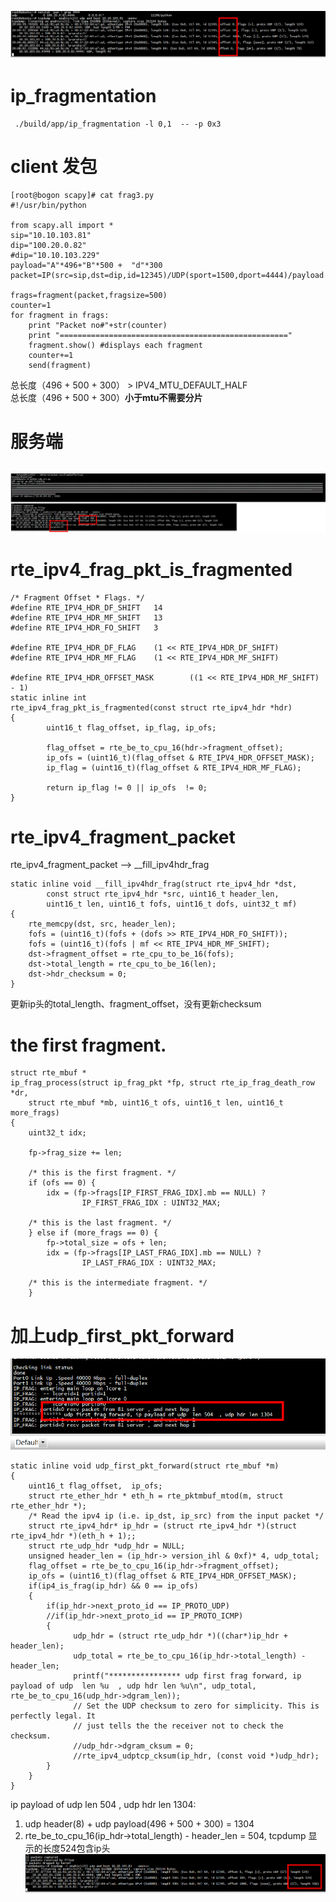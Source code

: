 
![image](../udp.png)

# ip_fragmentation

```
 ./build/app/ip_fragmentation -l 0,1  -- -p 0x3
```

# client 发包

```
[root@bogon scapy]# cat frag3.py 
#!/usr/bin/python

from scapy.all import *
sip="10.10.103.81"
dip="100.20.0.82"
#dip="10.10.103.229"
payload="A"*496+"B"*500 +  "d"*300
packet=IP(src=sip,dst=dip,id=12345)/UDP(sport=1500,dport=4444)/payload

frags=fragment(packet,fragsize=500)
counter=1
for fragment in frags:
    print "Packet no#"+str(counter)
    print "==================================================="
    fragment.show() #displays each fragment
    counter+=1
    send(fragment)
```
总长度（496 + 500 + 300） >  IPV4_MTU_DEFAULT_HALF   
总长度（496 + 500 + 300）****小于mtu不需要分片****
# 服务端

```

```
![image](../udp2.png)

# rte_ipv4_frag_pkt_is_fragmented

```
/* Fragment Offset * Flags. */
#define RTE_IPV4_HDR_DF_SHIFT   14
#define RTE_IPV4_HDR_MF_SHIFT   13
#define RTE_IPV4_HDR_FO_SHIFT   3

#define RTE_IPV4_HDR_DF_FLAG    (1 << RTE_IPV4_HDR_DF_SHIFT)
#define RTE_IPV4_HDR_MF_FLAG    (1 << RTE_IPV4_HDR_MF_SHIFT)

#define RTE_IPV4_HDR_OFFSET_MASK        ((1 << RTE_IPV4_HDR_MF_SHIFT) - 1)
static inline int
rte_ipv4_frag_pkt_is_fragmented(const struct rte_ipv4_hdr *hdr)
{
        uint16_t flag_offset, ip_flag, ip_ofs;

        flag_offset = rte_be_to_cpu_16(hdr->fragment_offset);
        ip_ofs = (uint16_t)(flag_offset & RTE_IPV4_HDR_OFFSET_MASK);
        ip_flag = (uint16_t)(flag_offset & RTE_IPV4_HDR_MF_FLAG);

        return ip_flag != 0 || ip_ofs  != 0;
}
```

# rte_ipv4_fragment_packet
rte_ipv4_fragment_packet -->  __fill_ipv4hdr_frag   


```
static inline void __fill_ipv4hdr_frag(struct rte_ipv4_hdr *dst,
		const struct rte_ipv4_hdr *src, uint16_t header_len,
		uint16_t len, uint16_t fofs, uint16_t dofs, uint32_t mf)
{
	rte_memcpy(dst, src, header_len);
	fofs = (uint16_t)(fofs + (dofs >> RTE_IPV4_HDR_FO_SHIFT));
	fofs = (uint16_t)(fofs | mf << RTE_IPV4_HDR_MF_SHIFT);
	dst->fragment_offset = rte_cpu_to_be_16(fofs);
	dst->total_length = rte_cpu_to_be_16(len);
	dst->hdr_checksum = 0;
}
```
更新ip头的total_length、fragment_offset，没有更新checksum    

# the first fragment.

```
struct rte_mbuf *
ip_frag_process(struct ip_frag_pkt *fp, struct rte_ip_frag_death_row *dr,
	struct rte_mbuf *mb, uint16_t ofs, uint16_t len, uint16_t more_frags)
{
	uint32_t idx;

	fp->frag_size += len;

	/* this is the first fragment. */
	if (ofs == 0) {
		idx = (fp->frags[IP_FIRST_FRAG_IDX].mb == NULL) ?
				IP_FIRST_FRAG_IDX : UINT32_MAX;

	/* this is the last fragment. */
	} else if (more_frags == 0) {
		fp->total_size = ofs + len;
		idx = (fp->frags[IP_LAST_FRAG_IDX].mb == NULL) ?
				IP_LAST_FRAG_IDX : UINT32_MAX;

	/* this is the intermediate fragment. */
	}
```

# 加上udp_first_pkt_forward


![image](../len.png)

```
static inline void udp_first_pkt_forward(struct rte_mbuf *m)
{
    uint16_t flag_offset,  ip_ofs;
    struct rte_ether_hdr * eth_h = rte_pktmbuf_mtod(m, struct rte_ether_hdr *);
    /* Read the ipv4 ip (i.e. ip_dst, ip_src) from the input packet */
    struct rte_ipv4_hdr* ip_hdr = (struct rte_ipv4_hdr *)(struct rte_ipv4_hdr *)(eth_h + 1);;
    struct rte_udp_hdr *udp_hdr = NULL;
    unsigned header_len = (ip_hdr-> version_ihl & 0xf)* 4, udp_total;
    flag_offset = rte_be_to_cpu_16(ip_hdr->fragment_offset);
    ip_ofs = (uint16_t)(flag_offset & RTE_IPV4_HDR_OFFSET_MASK);
    if(ip4_is_frag(ip_hdr) && 0 == ip_ofs)
    {
        if(ip_hdr->next_proto_id == IP_PROTO_UDP)
        //if(ip_hdr->next_proto_id == IP_PROTO_ICMP)
        {
              udp_hdr = (struct rte_udp_hdr *)((char*)ip_hdr + header_len);
              udp_total = rte_be_to_cpu_16(ip_hdr->total_length) - header_len;
              printf("**************** udp first frag forward, ip payload of udp  len %u  , udp hdr len %u\n", udp_total,  rte_be_to_cpu_16(udp_hdr->dgram_len));
              // Set the UDP checksum to zero for simplicity. This is perfectly legal. It
              // just tells the the receiver not to check the checksum.
              //udp_hdr->dgram_cksum = 0;
              //rte_ipv4_udptcp_cksum(ip_hdr, (const void *)udp_hdr);
        }
    }
}
```
ip payload of udp  len 504  , udp hdr len 1304:  
1) udp header(8) + udp payload(496 + 500 + 300) = 1304   
2) rte_be_to_cpu_16(ip_hdr->total_length) - header_len = 504, tcpdump 显示的长度524包含ip头   
![image](../len2.png)
 